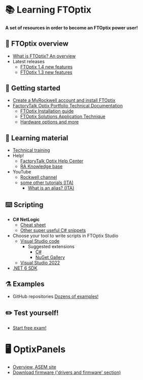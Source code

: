 # 📚 Learning FTOptix
#### A set of resources in order to become an FTOptix power user!


## 🏁 FTOptix overview 
- [What is FTOptix? An overview](https://github.com/massimovar/LearningFTOptix/blob/main/pdf/FTOpti_Overview.pdf)
- Latest releases
  - [FTOptix 1.4 new features](https://github.com/massimovar/LearningFTOptix/blob/main/pdf/FTOptix%20v1.4.pdf)
  - [FTOptix 1.3 new features](https://github.com/massimovar/LearningFTOptix/blob/main/pdf/FTOptix%20v1.3.pdf)

## 🚀 Getting started 
- [Create a MyRockwell account and install FTOptix](https://github.com/massimovar/LearningFTOptix/blob/main/pdf/FTOptix_Getting_Started_Guide.pdf)
- [FactoryTalk Optix Portfolio Technical Documentation](https://www.rockwellautomation.com/en-us/support/documentation/technical/capabilities/optix-portfolio.html)
  - [FTOptix Installation guide](https://www.rockwellautomation.com/docs/en/factorytalk-optix/current/installation-guide-ditamap.html) 
  - [FTOptix Solutions Application Technique](https://www.rockwellautomation.com/docs/en/factorytalk-optix/technical-content/optix-at001/factorytalk-optix-solutions-application-technique-.html)
  - [Hardware options and more](https://www.rockwellautomation.com/en-us/solutions/hmi/optix.html)

## 📖 Learning material
- [Technical training](https://github.com/massimovar/LearningFTOptix/blob/main/pdf/FTOptix_Technical_training.pdf)
- Help!
  - [FactoryTalk Optix Help Center](https://www.rockwellautomation.com/en-us/docs/factorytalk-optix/current/contents-ditamap.html)
  - [RA Knowledge base](https://rockwellautomation.custhelp.com/app/home)
- YouTube
  - [Rockwell channel](https://www.youtube.com/playlist?list=PL3K_BigUXJ1M1-JpRiwIIhzJUbhwtK3yy)
  - [some other tutorials (ITA)](https://www.youtube.com/channel/UCTnVOaqnbAceKqE-8a5ObrA)
    - [What is an alias? (ITA)](https://www.youtube.com/watch?v=BoWB3jcCFg8&ab_channel=HMIfromatoz)

## ⌨️ Scripting
- **C# NetLogic**
  - [Cheat sheet](https://github.com/FactoryTalk-Optix/NetLogic_CheatSheet)
  - [Other super useful C# snippets](https://gist.github.com/AlessioForafo)
- Choose your tool to write scripts in FTOptix Studio
  - [Visual Studio code](https://code.visualstudio.com/)
    - Suggested extensions
      - [C#](https://marketplace.visualstudio.com/items?itemName=ms-dotnettools.csharp)
      - [NuGet Gallery](https://marketplace.visualstudio.com/items?itemName=patcx.vscode-nuget-gallery) 
  - [Visual Studio 2022](https://visualstudio.microsoft.com/it/vs/)
- [.NET 6 SDK](https://dotnet.microsoft.com/en-us/download/dotnet/6.0)

## ⚗️ Examples
- GitHub repositories  [Dozens of examples!](https://github.com/FactoryTalk-Optix)

## ✏️ Test yourself!
- [Start free exam!](https://demoapps.optix.cloud.rockwellautomation.com/runtime-demos/exam/)

# 🖥️ OptixPanels
- [Overview, ASEM site](https://www.asemautomation.com/en/products.html?_id=41)
- [Download firmware ('drivers and firmware' section)](https://www.rockwellautomation.com/en-us/support/product/product-downloads.html)
